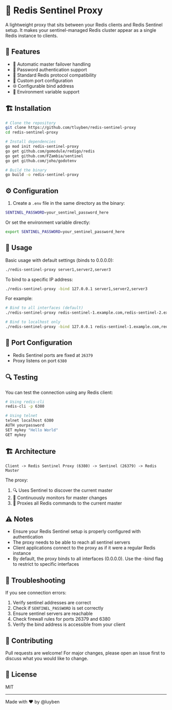 # 🚀 Redis Sentinel Proxy

A lightweight proxy that sits between your Redis clients and Redis Sentinel setup. It makes your sentinel-managed Redis cluster appear as a single Redis instance to clients.

## 🌟 Features

- 🔄 Automatic master failover handling
- 🔐 Password authentication support
- 🔌 Standard Redis protocol compatibility
- 🚪 Custom port configuration
- 🌐 Configurable bind address
- 📝 Environment variable support

## 🏗️ Installation

```bash
# Clone the repository
git clone https://github.com/tluyben/redis-sentinel-proxy
cd redis-sentinel-proxy

# Install dependencies
go mod init redis-sentinel-proxy
go get github.com/gomodule/redigo/redis
go get github.com/FZambia/sentinel
go get github.com/joho/godotenv

# Build the binary
go build -o redis-sentinel-proxy
```

## ⚙️ Configuration

1. Create a `.env` file in the same directory as the binary:

```bash
SENTINEL_PASSWORD=your_sentinel_password_here
```

Or set the environment variable directly:

```bash
export SENTINEL_PASSWORD=your_sentinel_password_here
```

## 🚀 Usage

Basic usage with default settings (binds to 0.0.0.0):
```bash
./redis-sentinel-proxy server1,server2,server3
```

To bind to a specific IP address:
```bash
./redis-sentinel-proxy -bind 127.0.0.1 server1,server2,server3
```

For example:

```bash
# Bind to all interfaces (default)
./redis-sentinel-proxy redis-sentinel-1.example.com,redis-sentinel-2.example.com,redis-sentinel-3.example.com

# Bind to localhost only
./redis-sentinel-proxy -bind 127.0.0.1 redis-sentinel-1.example.com,redis-sentinel-2.example.com,redis-sentinel-3.example.com
```

## 📌 Port Configuration

- Redis Sentinel ports are fixed at `26379`
- Proxy listens on port `6380`

## 🔍 Testing

You can test the connection using any Redis client:

```bash
# Using redis-cli
redis-cli -p 6380

# Using telnet
telnet localhost 6380
AUTH yourpassword
SET mykey "Hello World"
GET mykey
```

## 🏗️ Architecture

```
Client -> Redis Sentinel Proxy (6380) -> Sentinel (26379) -> Redis Master
```

The proxy:

1. 🔍 Uses Sentinel to discover the current master
2. 🔄 Continuously monitors for master changes
3. 📡 Proxies all Redis commands to the current master

## ⚠️ Notes

- Ensure your Redis Sentinel setup is properly configured with authentication
- The proxy needs to be able to reach all sentinel servers
- Client applications connect to the proxy as if it were a regular Redis instance
- By default, the proxy binds to all interfaces (0.0.0.0). Use the -bind flag to restrict to specific interfaces

## 🐛 Troubleshooting

If you see connection errors:

1. Verify sentinel addresses are correct
2. Check if `SENTINEL_PASSWORD` is set correctly
3. Ensure sentinel servers are reachable
4. Check firewall rules for ports 26379 and 6380
5. Verify the bind address is accessible from your client

## 🤝 Contributing

Pull requests are welcome! For major changes, please open an issue first to discuss what you would like to change.

## 📜 License

MIT

---

Made with ❤️ by @luyben
